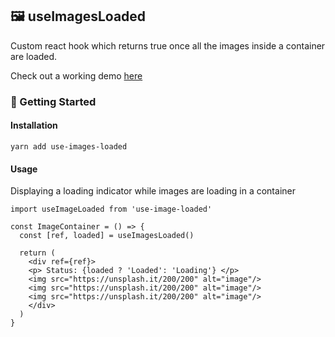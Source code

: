 ## 🖼️ useImagesLoaded

Custom react hook which returns true once all the images inside a container are loaded.

Check out a working demo [here](https://use-images-loaded.netlify.app)

### 🚀 Getting Started

#### Installation

```
yarn add use-images-loaded
```

#### Usage

Displaying a loading indicator while images are loading in a container

```
import useImageLoaded from 'use-image-loaded'

const ImageContainer = () => {
  const [ref, loaded] = useImagesLoaded()

  return (
    <div ref={ref}>
    <p> Status: {loaded ? 'Loaded': 'Loading'} </p>
    <img src="https://unsplash.it/200/200" alt="image"/>
    <img src="https://unsplash.it/200/200" alt="image"/>
    <img src="https://unsplash.it/200/200" alt="image"/>
    </div>
  )
}
```

